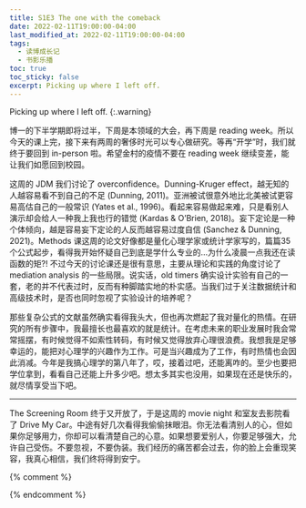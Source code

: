 ```yaml
---
title: S1E3 The one with the comeback 
date: 2022-02-11T19:00:00-04:00
last_modified_at: 2022-02-11T19:00:00-04:00
tags:
  - 读博成长记
  - 书影乐播
toc: true
toc_sticky: false
excerpt: Picking up where I left off.
---
```


Picking up where I left off.
{:.warning}

博一的下半学期即将过半，下周是本领域的大会，再下周是 reading week。所以今天的课上完，接下来有两周的奢侈时光可以专心做研究。等再“开学”时，我们就终于要回到 in-person 啦。希望金村的疫情不要在 reading week 继续变差，能让我们如愿回到校园。

这周的 JDM 我们讨论了 overconfidence。Dunning-Kruger effect，越无知的人越容易看不到自己的不足 (Dunning, 2011)。亚洲被试很意外地比北美被试更容易高估自己的一般常识 (Yates et al., 1996)。看起来容易做起来难，只是看别人演示却会给人一种我上我也行的错觉 (Kardas & O’Brien, 2018)。妄下定论是一种个体倾向，越是容易妄下定论的人反而越容易过度自信 (Sanchez & Dunning, 2021)。Methods 课这周的论文好像都是量化心理学家或统计学家写的，篇篇35个公式起步，看得我开始怀疑自己到底是学什么专业的…为什么凌晨一点我还在读函数的矩?! 不过今天的讨论课还是很有意思，主要从理论和实践的角度讨论了 mediation analysis 的一些局限。说实话，old timers 确实设计实验有自己的一套，老的并不代表过时，反而有种脚踏实地的朴实感。当我们过于关注数据统计和高级技术时，是否也同时忽视了实验设计的培养呢？

那些复杂公式的文献虽然确实看得我头大，但也再次燃起了我对量化的热情。在研究的所有步骤中，我最擅长也最喜欢的就是统计。在考虑未来的职业发展时我会常常摇摆，有时候觉得不如索性转码，有时候又觉得放弃心理很浪费。我想我是足够幸运的，能把对心理学的兴趣作为工作。可是当兴趣成为了工作，有时热情也会因此消减。今年是我搞心理学的第八年了，哎，接着过吧，还能离咋的。至少也要把学位拿到，看看自己还能上升多少吧。想太多其实也没用，如果现在还是快乐的，就尽情享受当下吧。

---
The Screening Room 终于又开放了，于是这周的 movie night 和室友去影院看了 Drive My Car。中途有好几次看得我偷偷抹眼泪。你无法看清别人的心，但如果你足够用力，你却可以看清楚自己的心意。如果想要爱别人，你要足够强大，允许自己受伤。不要忽视，不要伪装。我们经历的痛苦都会过去，你的脸上会重现笑容，我真心相信，我们终将得到安宁。


{% comment %}



{% endcomment %}
